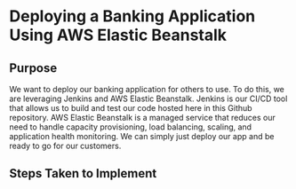 # Deploying a Banking Application Using AWS Elastic Beanstalk
## Purpose

We want to deploy our banking application for others to use. To do this, we are leveraging Jenkins and AWS Elastic Beanstalk.
Jenkins is our CI/CD tool that allows us to build and test our code hosted here in this Github repository.
AWS Elastic Beanstalk is a managed service that reduces our need to handle capacity provisioning, load balancing, scaling, and application health monitoring.
We can simply just deploy our app and be ready to go for our customers.

## Steps Taken to Implement


